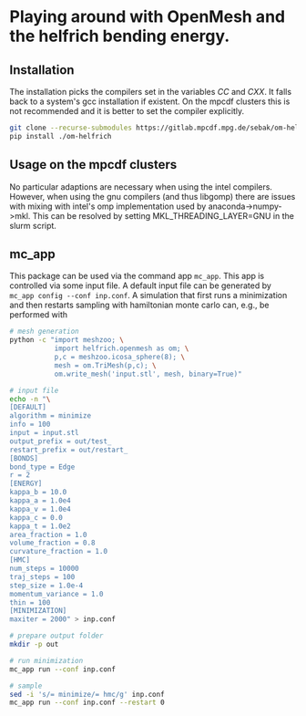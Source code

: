 # Playing around with OpenMesh and the helfrich bending energy.

## Installation

The installation picks the compilers set in the variables $CC$ and $CXX$. It
falls back to a system's gcc installation if existent. On the mpcdf clusters
this is not recommended and it is better to set the compiler explicitly.

```bash
git clone --recurse-submodules https://gitlab.mpcdf.mpg.de/sebak/om-helfrich.git`
pip install ./om-helfrich
```
## Usage on the mpcdf clusters

No particular adaptions are necessary when using the intel compilers. However,
when using the gnu compilers (and thus libgomp) there are issues with mixing
with intel's omp implementation used by anaconda-\>numpy-\>mkl. This can be
resolved by setting MKL\_THREADING\_LAYER=GNU in the slurm script.

## mc\_app

This package can be used via the command app `mc_app`. This app is controlled
via some input file. A default input file can be generated by `mc_app config
--conf inp.conf`. A simulation that first runs a minimization and then restarts
sampling with hamiltonian monte carlo can, e.g., be performed with

```bash
# mesh generation
python -c "import meshzoo; \
           import helfrich.openmesh as om; \
           p,c = meshzoo.icosa_sphere(8); \
           mesh = om.TriMesh(p,c); \
           om.write_mesh('input.stl', mesh, binary=True)"

# input file
echo -n "\
[DEFAULT]
algorithm = minimize
info = 100
input = input.stl
output_prefix = out/test_
restart_prefix = out/restart_
[BONDS]
bond_type = Edge
r = 2
[ENERGY]
kappa_b = 10.0
kappa_a = 1.0e4
kappa_v = 1.0e4
kappa_c = 0.0
kappa_t = 1.0e2
area_fraction = 1.0
volume_fraction = 0.8
curvature_fraction = 1.0
[HMC]
num_steps = 10000
traj_steps = 100
step_size = 1.0e-4
momentum_variance = 1.0
thin = 100
[MINIMIZATION]
maxiter = 2000" > inp.conf

# prepare output folder
mkdir -p out

# run minimization
mc_app run --conf inp.conf

# sample
sed -i 's/= minimize/= hmc/g' inp.conf
mc_app run --conf inp.conf --restart 0
```
